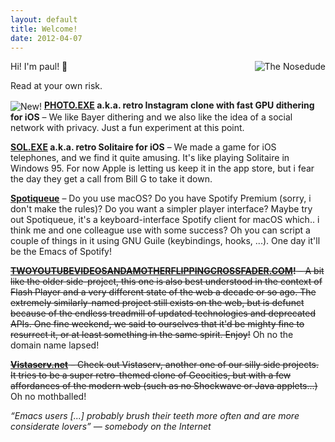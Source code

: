 ```yaml
---
layout: default
title: Welcome!
date: 2012-04-07
---
```


<img alt="The Nosedude" src="/images/noseman.jpg" style="float: right; margin-left: 25px; margin-bottom: 10px;" />

Hi!  I'm paul! 👋

Read at your own risk.

<p>
  <img alt="New!" src="/images/new.gif" style="vertical-align: middle; margin: 0;" />
  <strong><a href="https://photo.breq.net/">PHOTO.EXE</a> a.k.a. retro Instagram clone with fast GPU
  dithering for iOS</strong>
  &ndash; We like Bayer dithering and we also like the idea of a social network with privacy.  Just
  a fun experiment at this point.
</p>

<p>
  <strong><a href="https://breq.net/solitaire.html">SOL.EXE</a> a.k.a. retro Solitaire for iOS</strong>
  &ndash; We made a game for iOS telephones, and we find it quite amusing.  It's like playing Solitaire in Windows 95.
  For now Apple is letting us keep it in the app store, but i fear the day they get a call from Bill G to take it down.
</p>

<p>
  <strong><a href="https://github.com/toothbrush/Spotiqueue">Spotiqueue</a></strong>
  &ndash; Do you use macOS?  Do you have Spotify Premium (sorry, i don't make the rules)?  Do you want a simpler player interface?
  Maybe try out Spotiqueue, it's a keyboard-interface Spotify client for macOS which.. i think me and one colleague use with some success?
  Oh you can script a couple of things in it using GNU Guile (keybindings, hooks, ...).  One day
  it'll be the Emacs of Spotify!
</p>

<p>
  <strike><strong><a href="https://www.twoyoutubevideosandamotherflippingcrossfader.com/">TWOYOUTUBEVIDEOSANDAMOTHERFLIPPINGCROSSFADER.COM</a>!</strong>
  &ndash; A bit like the older side-project, this one is also best understood in the context of Flash Player and a very different state of the web
  a decade or so ago.
  The extremely similarly-named project still exists on the web, but is defunct because of the endless treadmill of updated technologies
  and deprecated APIs.  One fine weekend, we said to ourselves that it'd be mighty fine to resurrect
  it, or at least something in the same spirit. Enjoy!</strike> Oh no the domain name lapsed!
</p>

<p>
  <strike><strong><a href="https://www.vistaserv.net/">Vistaserv.net</a></strong>
  &ndash; Check out Vistaserv, another one of our silly side projects.  It tries
  to be a super retro-themed clone of Geocities, but with a few
  affordances of the modern web (such as no Shockwave or Java
  applets...)</strike> Oh no mothballed!
</p>

<p><em>“Emacs users [...] probably brush their teeth more often and
are more considerate lovers” &mdash; somebody on the Internet</em></p>
